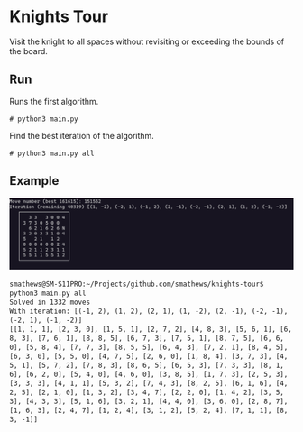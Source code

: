 # Knights Tour

Visit the knight to all spaces without revisiting or exceeding the bounds of the board.

## Run 

Runs the first algorithm.

```cli
# python3 main.py
```

Find the best iteration of the algorithm.

```cli
# python3 main.py all
```

## Example

![Running Knights](./doc/materials/running.png)

```cli
smathews@SM-S11PRO:~/Projects/github.com/smathews/knights-tour$ python3 main.py all
Solved in 1332 moves
With iteration: [(-1, 2), (1, 2), (2, 1), (1, -2), (2, -1), (-2, -1), (-2, 1), (-1, -2)]
[[1, 1, 1], [2, 3, 0], [1, 5, 1], [2, 7, 2], [4, 8, 3], [5, 6, 1], [6, 8, 3], [7, 6, 1], [8, 8, 5], [6, 7, 3], [7, 5, 1], [8, 7, 5], [6, 6, 0], [5, 8, 4], [7, 7, 3], [8, 5, 5], [6, 4, 3], [7, 2, 1], [8, 4, 5], [6, 3, 0], [5, 5, 0], [4, 7, 5], [2, 6, 0], [1, 8, 4], [3, 7, 3], [4, 5, 1], [5, 7, 2], [7, 8, 3], [8, 6, 5], [6, 5, 3], [7, 3, 3], [8, 1, 6], [6, 2, 0], [5, 4, 0], [4, 6, 0], [3, 8, 5], [1, 7, 3], [2, 5, 3], [3, 3, 3], [4, 1, 1], [5, 3, 2], [7, 4, 3], [8, 2, 5], [6, 1, 6], [4, 2, 5], [2, 1, 0], [1, 3, 2], [3, 4, 7], [2, 2, 0], [1, 4, 2], [3, 5, 3], [4, 3, 3], [5, 1, 6], [3, 2, 1], [4, 4, 0], [3, 6, 0], [2, 8, 7], [1, 6, 3], [2, 4, 7], [1, 2, 4], [3, 1, 2], [5, 2, 4], [7, 1, 1], [8, 3, -1]]
```